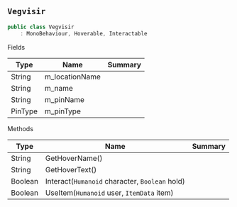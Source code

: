 ## `Vegvisir`

```csharp
public class Vegvisir
    : MonoBehaviour, Hoverable, Interactable

```

Fields

| Type | Name | Summary | 
| --- | --- | --- | 
| String | m_locationName |  | 
| String | m_name |  | 
| String | m_pinName |  | 
| PinType | m_pinType |  | 


Methods

| Type | Name | Summary | 
| --- | --- | --- | 
| String | GetHoverName() |  | 
| String | GetHoverText() |  | 
| Boolean | Interact(`Humanoid` character, `Boolean` hold) |  | 
| Boolean | UseItem(`Humanoid` user, `ItemData` item) |  | 


